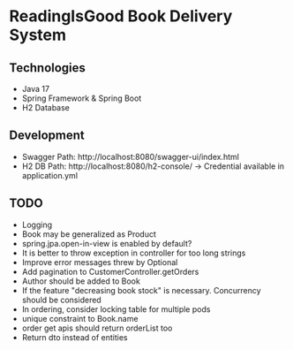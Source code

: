 # ReadingIsGood Book Delivery System

## Technologies

- Java 17
- Spring Framework & Spring Boot
- H2 Database

## Development

- Swagger Path: http://localhost:8080/swagger-ui/index.html
- H2 DB Path: http://localhost:8080/h2-console/ -> Credential available in application.yml

## TODO

- Logging
- Book may be generalized as Product
- spring.jpa.open-in-view is enabled by default?
- It is better to throw exception in controller for too long strings
- Improve error messages threw by Optional
- Add pagination to CustomerController.getOrders
- Author should be added to Book
- If the feature "decreasing book stock" is necessary. Concurrency should be considered
- In ordering, consider locking table for multiple pods
- unique constraint to Book.name
- order get apis should return orderList too
- Return dto instead of entities
